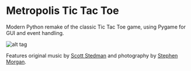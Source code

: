 Metropolis Tic Tac Toe
====================

Modern Python remake of the classic Tic Tac Toe game, using Pygame for GUI and event handling.


![alt tag](https://github.com/mondayrain/metropolis-tictactoe/tree/master/images/screenshot.png)


Features original music by [Scott Stedman](http://www.scottstedman.com/category/music/releases/) and photography by [Stephen Morgan](https://instagram.com/discoveryphotos/).
